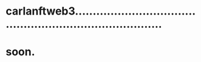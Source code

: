 # carlanftweb3..............................................................................
# soon.
